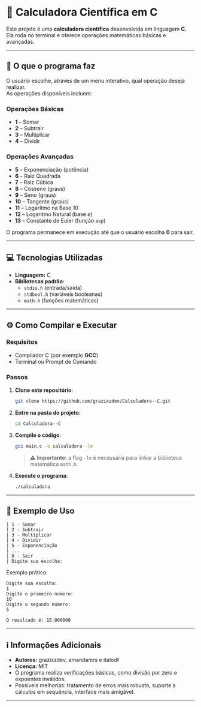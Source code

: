 # 🧮 Calculadora Científica em C

Este projeto é uma **calculadora científica** desenvolvida em linguagem **C**.  
Ela roda no terminal e oferece operações matemáticas básicas e avançadas.

---

## 📜 O que o programa faz
O usuário escolhe, através de um menu interativo, qual operação deseja realizar.  
As operações disponíveis incluem:

### Operações Básicas
- **1** – Somar  
- **2** – Subtrair  
- **3** – Multiplicar  
- **4** – Dividir  

### Operações Avançadas
- **5** – Exponenciação (potência)  
- **6** – Raiz Quadrada  
- **7** – Raiz Cúbica  
- **8** – Cosseno (graus)  
- **9** – Seno (graus)  
- **10** – Tangente (graus)  
- **11** – Logaritmo na Base 10  
- **12** – Logaritmo Natural (base *e*)  
- **13** – Constante de Euler (função `exp`)  

O programa permanece em execução até que o usuário escolha **0** para sair.

---

## 💻 Tecnologias Utilizadas
- **Linguagem:** C  
- **Bibliotecas padrão:**  
  - `stdio.h` (entrada/saída)  
  - `stdbool.h` (variáveis booleanas)  
  - `math.h` (funções matemáticas)  

---

## ⚙️ Como Compilar e Executar

### Requisitos
- Compilador C (por exemplo **GCC**)
- Terminal ou Prompt de Comando

### Passos
1. **Clone este repositório**:
   ```bash
   git clone https://github.com/grazixzdev/Calculadora--C.git
   ```
2. **Entre na pasta do projeto**:
   ```bash
   cd Calculadora--C
   ```
3. **Compile o código**:
   ```bash
   gcc main.c -o calculadora -lm
   ```
   > ⚠️ **Importante:** a flag `-lm` é necessária para linkar a biblioteca matemática `math.h`.

4. **Execute o programa**:
   ```bash
   ./calculadora
   ```

---

## 🧩 Exemplo de Uso

```
| 1 - Somar
| 2 - Subtrair
| 3 - Multiplicar
| 4 - Dividir
| 5 - Exponenciação
| ...
| 0 - Sair
| Digite sua escolha:
```

Exemplo prático:
```
Digite sua escolha:
1
Digite o primeiro número:
10
Digite o segundo número:
5

O resultado é: 15.000000
```

---

## ℹ️ Informações Adicionais
- **Autores:** grazixzdev, amandamrs e italodf  
- **Licença:** MIT 
- O programa realiza verificações básicas, como divisão por zero e expoentes inválidos.  
- Possíveis melhorias: tratamento de erros mais robusto, suporte a cálculos em sequência, interface mais amigável.

---
